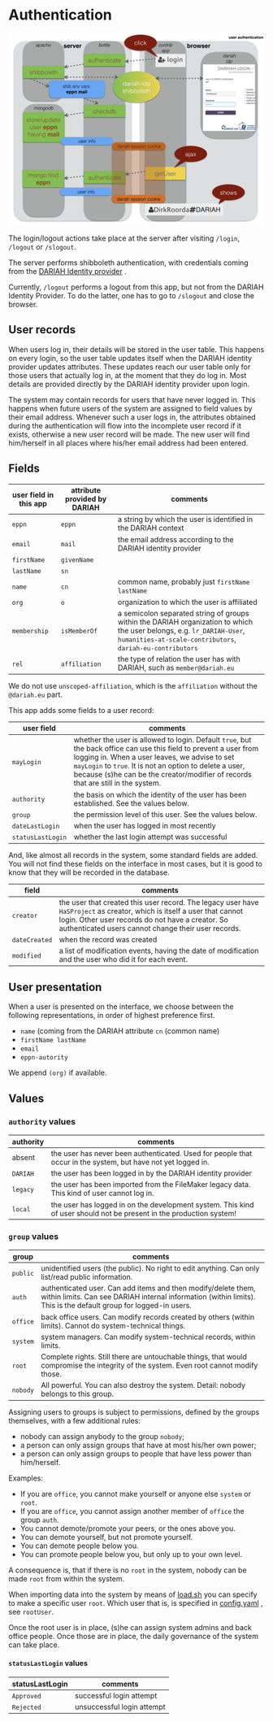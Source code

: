 # Authentication

![diag](../design/design.003.png)

The login/logout actions take place at the server after visiting `/login`,
`/logout` or `/slogout`.

The server performs shibboleth authentication, with credentials coming from the
[DARIAH Identity provider]({{dariahIDP}})
.

Currently, `/logout` performs a logout from this app, but not from the DARIAH
Identity Provider. To do the latter, one has to go to `/slogout` and close the
browser.

## User records

When users log in, their details will be stored in the user table. This happens
on every login, so the user table updates itself when the DARIAH identity
provider updates attributes. These updates reach our user table only for those
users that actually log in, at the moment that they do log in. Most details are
provided directly by the DARIAH identity provider upon login.

The system may contain records for users that have never logged in. This happens
when future users of the system are assigned to field values by their email
address. Whenever such a user logs in, the attributes obtained during the
authentication will flow into the incomplete user record if it exists, otherwise
a new user record will be made. The new user will find him/herself in all places
where his/her email address had been entered.

## Fields

user field in this app | attribute provided by DARIAH | comments
---------------------- | ---------------------------- | --------
`eppn` | `eppn` | a string by which the user is identified in the DARIAH context
`email` | `mail` | the email address according to the DARIAH identity provider
`firstName` | `givenName` | 
`lastName` | `sn` | 
`name` | `cn` | common name, probably just `firstName lastName`
`org` | `o` | organization to which the user is affiliated
`membership` | `isMemberOf` | a semicolon separated string of groups within the DARIAH organization to which the user belongs, e.g. `lr_DARIAH-User`, `humanities-at-scale-contributors`, `dariah-eu-contributors`
`rel` | `affiliation` | the type of relation the user has with DARIAH, such as `member@dariah.eu`

We do not use `unscoped-affiliation`, which is the `affiliation` without the
`@dariah.eu` part.

This app adds some fields to a user record:

user field | comments
---------- | --------
`mayLogin` | whether the user is allowed to login. Default `true`, but the back office can use this field to prevent a user from logging in. When a user leaves, we advise to set `mayLogin` to `true`. It is not an option to delete a user, because (s)he can be the creator/modifier of records that are still in the system.
`authority` | the basis on which the identity of the user has been established. See the values below.
`group` | the permission level of this user. See the values below.
`dateLastLogin` | when the user has logged in most recently
`statusLastLogin` | whether the last login attempt was successful

And, like almost all records in the system, some standard fields are added. You
will not find these fields on the interface in most cases, but it is good to
know that they will be recorded in the database.

field | comments
----- | --------
`creator` | the user that created this user record. The legacy user have `HaSProject` as creator, which is itself a user that cannot login. Other user records do not have a creator. So authenticated users cannot change their user records.
`dateCreated` | when the record was created
`modified` | a list of modification events, having the date of modification and the user who did it for each event.

## User presentation

When a user is presented on the interface, we choose between the following
representations, in order of highest preference first.

*   `name` (coming from the DARIAH attribute `cn` (common name)
*   `firstName lastName`
*   `email`
*   `eppn-autority`

We append `(org)` if available.

## Values

### `authority` values ###

authority | comments
--------- | --------
absent | the user has never been authenticated. Used for people that occur in the system, but have not yet logged in.
`DARIAH` | the user has been logged in by the DARIAH identity provider
`legacy` | the user has been imported from the FileMaker legacy data. This kind of user cannot log in.
`local` | the user has logged in on the development system. This kind of user should not be present in the production system!

### `group` values ###

group | comments
----- | --------
`public` | unidentified users (the public). No right to edit anything. Can only list/read public information.
`auth` | authenticated user. Can add items and then modify/delete them, within limits. Can see DARIAH internal information (within limits). This is the default group for logged-in users.
`office` | back office users. Can modify records created by others (within limits). Cannot do system-technical things.
`system` | system managers. Can modify system-technical records, within limits.
`root` | Complete rights. Still there are untouchable things, that would compromise the integrity of the system. Even root cannot modify those.
`nobody` | All powerful. You can also destroy the system. Detail: nobody belongs to this group.

Assigning users to groups is subject to permissions, defined by the groups
themselves, with a few additional rules:

*   nobody can assign anybody to the group `nobody`;
*   a person can only assign groups that have at most his/her own power;
*   a person can only assign groups to people that have less power than
    him/herself.

Examples:

*   If you are `office`, you cannot make yourself or anyone else `system` or
    `root`.
*   If you are `office`, you cannot assign another member of `office` the group
    `auth`.
*   You cannot demote/promote your peers, or the ones above you.
*   You can demote yourself, but not promote yourself.
*   You can demote people below you.
*   You can promote people below you, but only up to your own level.

A consequence is, that if there is no `root` in the system, nobody can be made
`root` from within the system.

When importing data into the system by means of
[load.sh]({{staticBase}}/tools/load.sh)
you can specify to make a specific
user `root`. Which user that is, is specified in
[config.yaml]({{staticBase}}/tools/config.yaml)
,
see `rootUser`.

Once the root user is in place, (s)he can assign system admins and back office
people. Once those are in place, the daily governance of the system can take
place.

#### `statusLastLogin` values ####

statusLastLogin | comments
--------------- | --------
`Approved` | successful login attempt
`Rejected` | unsuccessful login attempt
